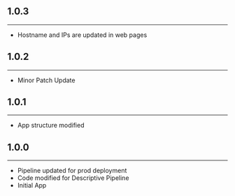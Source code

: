 ## 1.0.3
-----------------
- Hostname and IPs are updated in web pages

## 1.0.2
-----------------
- Minor Patch Update

## 1.0.1
-----------------
- App structure modified

## 1.0.0
-----------------
- Pipeline updated for prod deployment
- Code modified for Descriptive Pipeline
- Initial App